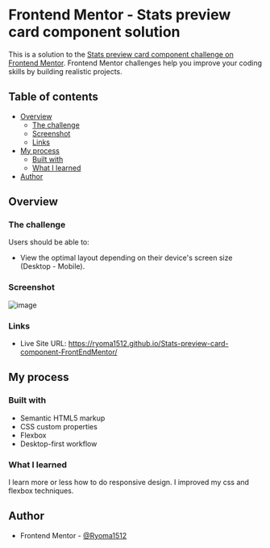 # Frontend Mentor - Stats preview card component solution

This is a solution to the [Stats preview card component challenge on Frontend Mentor](https://www.frontendmentor.io/challenges/stats-preview-card-component-8JqbgoU62). Frontend Mentor challenges help you improve your coding skills by building realistic projects. 

## Table of contents

- [Overview](#overview)
  - [The challenge](#the-challenge)
  - [Screenshot](#screenshot)
  - [Links](#links)
- [My process](#my-process)
  - [Built with](#built-with)
  - [What I learned](#what-i-learned)
- [Author](#author)



## Overview

### The challenge

Users should be able to:

- View the optimal layout depending on their device's screen size (Desktop - Mobile).

### Screenshot


![image](https://user-images.githubusercontent.com/88509496/131384431-00ab8daf-ab1b-4fb0-9b1e-7c23b02bb030.png)

### Links
- Live Site URL: https://ryoma1512.github.io/Stats-preview-card-component-FrontEndMentor/

## My process

### Built with

- Semantic HTML5 markup
- CSS custom properties
- Flexbox
- Desktop-first workflow


### What I learned

I learn more or less how to do responsive design. I improved my css and flexbox techniques.

## Author

- Frontend Mentor - [@Ryoma1512](https://www.frontendmentor.io/profile/Ryoma1512)



